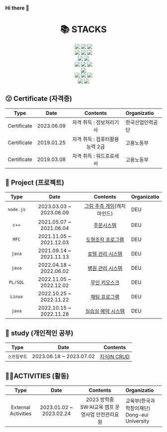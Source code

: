 ### Hi there 👋

<div align=center><h1>📚 STACKS</h1></div>

<div align=center>   
  <img src="https://img.shields.io/badge/c-A8B9CC?style=for-the-badge&logo=c&logoColor=white">
  <img src="https://img.shields.io/badge/c++-00599C?style=for-the-badge&logo=c%2B%2B&logoColor=white">
  <img src="https://img.shields.io/badge/java-007396?style=for-the-badge&logo=java&logoColor=white"> 
  <br>
  
  <img src="https://img.shields.io/badge/html5-E34F26?style=for-the-badge&logo=html5&logoColor=white"> 
  <img src="https://img.shields.io/badge/css-1572B6?style=for-the-badge&logo=css3&logoColor=white"> 
  <img src="https://img.shields.io/badge/javascript-F7DF1E?style=for-the-badge&logo=javascript&logoColor=black"> 
  <br>
  
  <img src="https://img.shields.io/badge/oracle-F80000?style=for-the-badge&logo=oracle&logoColor=white"> 
  <img src="https://img.shields.io/badge/mysql-4479A1?style=for-the-badge&logo=mysql&logoColor=white"> 
  <br>
  
  <img src="https://img.shields.io/badge/node.js-339933?style=for-the-badge&logo=Node.js&logoColor=white">  
  <img src="https://img.shields.io/badge/express-000000?style=for-the-badge&logo=express&logoColor=white">  
  <img src="https://img.shields.io/badge/socket.io-010101?style=for-the-badge&logo=socket.io&logoColor=white">
  <br>
  
  <img src="https://img.shields.io/badge/spring-6DB33F?style=for-the-badge&logo=spring&logoColor=white"> 
  <br>

  <img src="https://img.shields.io/badge/linux-FCC624?style=for-the-badge&logo=linux&logoColor=black"> 
  <img src="https://img.shields.io/badge/navercloud-03C75A?style=for-the-badge&logo=naver&logoColor=white"> 
  <img src="https://img.shields.io/badge/apache tomcat-F8DC75?style=for-the-badge&logo=apachetomcat&logoColor=white">
  <br>
  
  <img src="https://img.shields.io/badge/github-181717?style=for-the-badge&logo=github&logoColor=white">
  <img src="https://img.shields.io/badge/git-F05032?style=for-the-badge&logo=git&logoColor=white">
  <br>
</div>

## 😗 Certificate **(자격증)**
|        Type         |          Date           |                           Contents                           | Organizatio                                                  |
| :-----------------: | :---------------------: | :----------------------------------------------------------: | :----------------------------------------------------------- |
| Certificate  |       2023.06.09      | 자격 취득 : 정보처리기사                                | 한국산업인력공단|
| Certificate  |       2019.01.25      | 자격 취득 : 컴퓨터활용능력 2급                                | 고용노동부|
| Certificate  |       2019.03.08      | 자격 취득 : 워드프로세서                                | 고용노동부|

## 📆 Project **(프로젝트)**
|        Type         |          Date           |                           Contents                           | Organizatio                                                  |
| :-----------------: | :---------------------: | :----------------------------------------------------------: | :----------------------------------------------------------- |
| `node.js`  |       2023.03.03 ~ 2023.06.09     | [그림 추측 게임](https://github.com/qdeu22/catchmind2023)(캐치마인드)                                | DEU|
| `c++`  |       2021.05.07 ~ 2021.06.04     | [주문시스템](https://github.com/qdeu22/cpp-order)                               | DEU|
| `MFC`  |       2021.11.05 ~ 2021.12.03     | [도형조작 프로그램](https://github.com/qdeu22/mfc-figure)                              | DEU|
| `java`  |       2021.09.14 ~ 2021.11.13     | [호텔 관리 시스템](https://github.com/qdeu22/java-hotel)                            | DEU|
| `java`  |       2022.04.18 ~ 2022.06.02     | [병원 관리 시스템](https://github.com/qdeu22/java-hospital-mysql)                              | DEU|
| `PL/SQL`  |       2022.11.05 ~ 2022.12.02     | [무인 키오스크](https://github.com/qdeu22/proc-kiosk)                             | DEU|
| `Linux`  |       2022.10.25 ~ 2022.11.22     |  [채팅 프로그램](https://github.com/qdeu22/qt-chatting)                           | DEU|
| `java`  |       2022.10.15 ~ 2022.11.28     |  [실습실 예약 시스템](https://github.com/qdeu22/java-lab)                           | DEU|

## 📆 study **(개인적인 공부)**
|        Type         |          Date           |                           Contents                           |
| :-----------------: | :---------------------: | :----------------------------------------------------------: | 
| `스프링부트`  |       2023.06.18 ~ 2023.07.02     | [지식IN CRUD](https://github.com/qdeu22/spring-web)         

## 🏃‍♂️ACTIVITIES **(활동)**
|        Type         |          Date           |                           Contents                           | Organizatio                                                  |
| :-----------------: | :---------------------: | :----------------------------------------------------------: | :----------------------------------------------------------- |
| External Activities  |       2023.01.02 ~ 2023.02.24     | 2023 방학중 SW·AI교육 캠프 운영사업 안전관리요원                              | 교육부(한국과학창의재단) </br> Dong-eui University|
<!--
**qdeu22/qdeu22** is a ✨ _special_ ✨ repository because its `README.md` (this file) appears on your GitHub profile.

Here are some ideas to get you started:

- 🔭 I’m currently working on ...
- 🌱 I’m currently learning ...
- 👯 I’m looking to collaborate on ...
- 🤔 I’m looking for help with ...
- 💬 Ask me about ...
- 📫 How to reach me: ...
- 😄 Pronouns: ...
- ⚡ Fun fact: ...
-->
